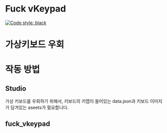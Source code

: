 # Fuck vKeypad

[![Code style: black](https://img.shields.io/badge/code%20style-black-000000.svg)](https://github.com/psf/black)

# 가상키보드 우회

# 작동 방법
## Studio
가상 키보드를 우회하기 위해서, 키보드의 키맵이 들어있는 data.json과 키보드 이미지가 담겨있는 aseets가 필요합니다.

## fuck_vkeypad